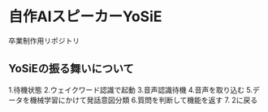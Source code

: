 # 自作AIスピーカーYoSiE
卒業制作用リポジトリ

## YoSiEの振る舞いについて
1.待機状態
2.ウェイクワード認識で起動
3.音声認識待機
4.音声を取り込む
5.データを機械学習にかけて発話意図分類
6.質問を判断して機能を返す
7. 2に戻る
